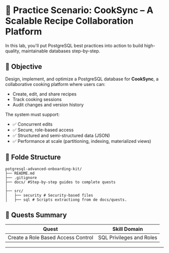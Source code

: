 # 🧠 Practice Scenario: CookSync – A Scalable Recipe Collaboration Platform

In this lab, you'll put PostgreSQL best practices into action to build high-quality, maintainable databases step-by-step.

## 🎯 Objective
Design, implement, and optimize a PostgreSQL database for **CookSync**, a collaborative cooking platform where users can:

- Create, edit, and share recipes
- Track cooking sessions
- Audit changes and version history

The system must support:

- ✅ Concurrent edits
- ✅ Secure, role-based access
- ✅ Structured and semi-structured data (JSON)
- ✅ Performance at scale (partitioning, indexing, materialized views)

## 📁 Folde Structure

```plaintext
potgresql-advanced-onboarding-kit/
├── README.md
├── .gitignore
├── docs/ #Step-by-step guides to complete quests
│
├── src/
│   ├── security # Security-based files
│   ├── sql # Scripts extractiong from de docs/quests.
```

## 🧪 Quests Summary

| Quest                                                                | Skill Domain              |
|----------------------------------------------------------------------|---------------------------|
| Create a Role Based Access Control                                   | SQL Privileges and Roles  |

---

